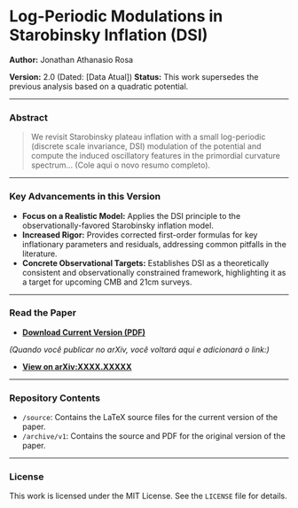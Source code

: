 # Log-Periodic Modulations in Starobinsky Inflation (DSI)

**Author:** Jonathan Athanasio Rosa 

**Version:** 2.0 (Dated: [Data Atual])
**Status:** This work supersedes the previous analysis based on a quadratic potential.

---

### Abstract

> We revisit Starobinsky plateau inflation with a small log-periodic (discrete scale invariance, DSI) modulation of the potential and compute the induced oscillatory features in the primordial curvature spectrum... (Cole aqui o novo resumo completo).

---

### Key Advancements in this Version

*   **Focus on a Realistic Model:** Applies the DSI principle to the observationally-favored Starobinsky inflation model.
*   **Increased Rigor:** Provides corrected first-order formulas for key inflationary parameters and residuals, addressing common pitfalls in the literature.
*   **Concrete Observational Targets:** Establishes DSI as a theoretically consistent and observationally constrained framework, highlighting it as a target for upcoming CMB and 21cm surveys.

---

### Read the Paper

*   **[Download Current Version (PDF)](./DSI_Starobinsky_Rosa.pdf)**

*(Quando você publicar no arXiv, você voltará aqui e adicionará o link:)*
*   **[View on arXiv:XXXX.XXXXX](https://arxiv.org/abs/XXXX.XXXXX )**

---

### Repository Contents

*   `/source`: Contains the LaTeX source files for the current version of the paper.
*   `/archive/v1`: Contains the source and PDF for the original version of the paper.

---

### License

This work is licensed under the MIT License. See the `LICENSE` file for details.
